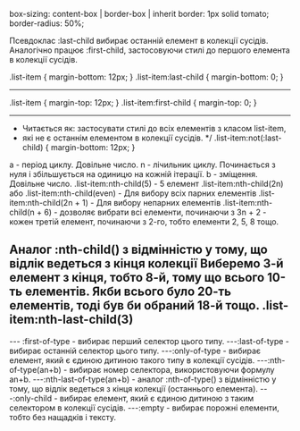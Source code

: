 box-sizing: content-box | border-box | 
inherit border: 1px solid tomato; 
border-radius: 50%;

<!-- last-child ---- first-child -->

Псевдоклас :last-child вибирає останній елемент в колекції сусідів. Аналогічно працює :first-child,
застосовуючи стилі до першого елемента в колекції сусідів.

.list-item { margin-bottom: 12px; } .list-item:last-child { margin-bottom: 0; }

---

.list-item { margin-top: 12px; } .list-item:first-child { margin-top: 0; }

---

<!-- .list-item:not(:last-child) -->

- Читається як: застосувати стилі до всіх елементів з класом list-item,
- які не є останнім елементом в колекції сусідів. \*/ .list-item:not(:last-child) { margin-bottom:
  12px; }


<!-- Псевдоклас :nth-child(an+b) -->
a - період циклу. Довільне число.
n - лічильник циклу. Починається з нуля і збільшується на одиницю на кожній ітерації.
b - зміщення. Довільне число.
.list-item:nth-child(5) - 5 елемент
.list-item:nth-child(2n) або .list-item:nth-child(even) - Для вибору всіх парних елементів
.list-item:nth-child(2n + 1) - Для вибору непарних елементів
.list-item:nth-child(n + 6) - дозволяє вибрати всі елементи, починаючи з
3n + 2 - кожен третій елемент, починаючи з 2-го, тобто елементи 2, 5, 8 тощо.

<!-- Псевдоклас :nth-last-child(an+b) -->
Аналог :nth-child() з відмінністю у тому, що відлік ведеться з кінця колекції 
Виберемо 3-й елемент з кінця, тобто 8-й, тому що всього 10-ть елементів. Якби всього було 20-ть елементів, тоді був би обраний 18-й тощо.
.list-item:nth-last-child(3)
----
--- :first-of-type - вибирає перший селектор цього типу.
---:last-of-type - вибирає останній селектор цього типу.
---:only-of-type - вибирає елемент, який є єдиною дитиною такого типу в колекції сусідів.
---:nth-of-type(an+b) - вибирає номер селектора, використовуючи формулу an+b.
---:nth-last-of-type(an+b) - аналог :nth-of-type() з відмінністю у тому, що відлік ведеться з кінця колекції (останнього елемента).
---:only-child - вибирає елемент, який є єдиною дитиною з таким селектором в колекції сусідів.
---:empty - вибирає порожні елементи, тобто без нащадків і тексту.